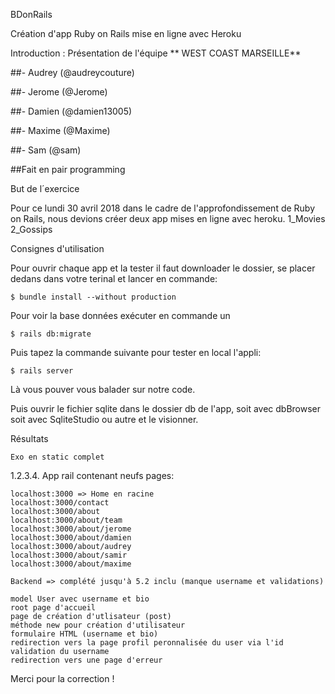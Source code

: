 BDonRails

Création d'app Ruby on Rails mise en ligne avec Heroku


Introduction : Présentation de l'équipe
** WEST COAST MARSEILLE**

##- Audrey (@audreycouture)

##- Jerome (@Jerome)

##- Damien (@damien13005)

##- Maxime (@Maxime)

##- Sam (@sam)

##Fait en pair programming


But de l´exercice

Pour ce lundi 30 avril 2018 dans le cadre de l'approfondissement de Ruby on Rails, nous devions créer deux app mises en ligne avec heroku. 1_Movies 2_Gossips

Consignes d'utilisation

Pour ouvrir chaque app et la tester il faut downloader le dossier, se placer dedans dans votre terinal et lancer en commande:

    $ bundle install --without production

Pour voir la base données exécuter en commande un

    $ rails db:migrate

Puis tapez la commande suivante pour tester en local l'appli:

    $ rails server

Là vous pouver vous balader sur notre code.

Puis ouvrir le fichier sqlite dans le dossier db de l'app, soit avec dbBrowser soit avec SqliteStudio ou autre et le visionner.

Résultats

    Exo en static complet

1.2.3.4. App rail contenant neufs pages:

    localhost:3000 => Home en racine
    localhost:3000/contact
    localhost:3000/about
    localhost:3000/about/team
    localhost:3000/about/jerome
    localhost:3000/about/damien
    localhost:3000/about/audrey
    localhost:3000/about/samir
    localhost:3000/about/maxime

    Backend => complété jusqu'à 5.2 inclu (manque username et validations)

    model User avec username et bio
    root page d'accueil
    page de création d'utlisateur (post)
    méthode new pour création d'utilisateur
    formulaire HTML (username et bio)
    redirection vers la page profil peronnalisée du user via l'id
    validation du username
    redirection vers une page d'erreur

Merci pour la correction !
